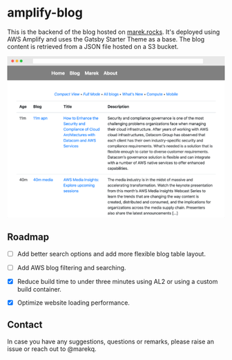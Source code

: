 amplify-blog
============

This is the backend of the blog hosted on [marek.rocks](https://marek.rocks). It's deployed using AWS Amplify and uses the Gatsby Starter Theme as a base. The blog content is retrieved from a JSON file hosted on a S3 bucket.


![alt text](./docs/main.png)


Roadmap
-------

- [ ] Add better search options and add more flexible blog table layout.
- [ ] Add AWS blog filtering and searching.
- [X] Reduce build time to under three minutes using AL2 or using a custom build container.
- [X] Optimize website loading performance.


Contact
-------


In case you have any suggestions, questions or remarks, please raise an issue or reach out to @marekq.


